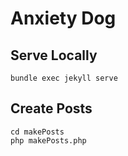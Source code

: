# Anxiety Dog

## Serve Locally
```
bundle exec jekyll serve
```

## Create Posts
```
cd makePosts
php makePosts.php
```
